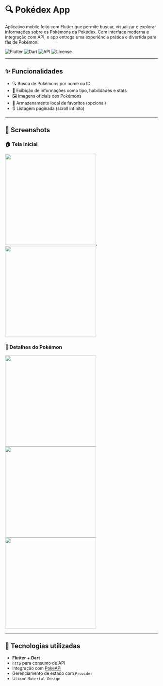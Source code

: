# 🔍 Pokédex App

Aplicativo mobile feito com Flutter que permite buscar, visualizar e explorar informações sobre os Pokémons da Pokédex. Com interface moderna e integração com API, o app entrega uma experiência prática e divertida para fãs de Pokémon.

![Flutter](https://img.shields.io/badge/Flutter-02569B?style=flat-square&logo=flutter&logoColor=white)
![Dart](https://img.shields.io/badge/Dart-0175C2?style=flat-square&logo=dart&logoColor=white)
![API](https://img.shields.io/badge/API-pokeapi.co-red?style=flat-square)
![License](https://img.shields.io/badge/license-MIT-green?style=flat-square)

---

## ✨ Funcionalidades

- 🔍 Busca de Pokémons por nome ou ID
- 📄 Exibição de informações como tipo, habilidades e stats
- 🖼️ Imagens oficiais dos Pokémons
- 💾 Armazenamento local de favoritos (opcional)
- 🔃 Listagem paginada (scroll infinito)

---

## 📸 Screenshots



### 🏠 Tela Inicial
<img src="pokemon 1.png" width="300" />,<img src="pokemon 2.png" width="300" />

### 📃 Detalhes do Pokémon

<img src="pokemon 3.png" width="300" />

<img src="pokemon 4.png" width="300" />

<img src="pokemon 5.png" width="300" />

---

## 🚀 Tecnologias utilizadas

- **Flutter** + **Dart**
- `http` para consumo de API
- Integração com [PokeAPI](https://pokeapi.co/)
- Gerenciamento de estado com `Provider`
- UI com `Material Design`

